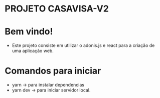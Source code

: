 # PROJETO CASAVISA-V2

# Bem vindo!

* Este projeto consiste em utilizar o adonis.js e react para a criação de uma aplicação web.

# Comandos para iniciar

- yarn -> para instalar dependencias
- yarn dev -> para iniciar servidor local.
